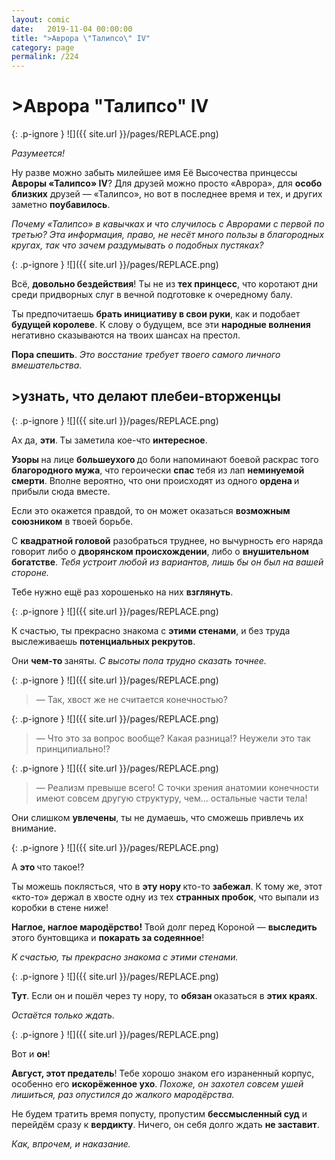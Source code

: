 ```yaml
---
layout: comic
date:   2019-11-04 00:00:00 
title: ">Аврора \"Талипсо\" IV"
category: page
permalink: /224
---
```

# >Аврора "Талипсо" IV

{: .p-ignore }
![]({{ site.url }}/pages/REPLACE.png)

<em>Разумеется!</em>

Ну разве можно забыть милейшее имя Её Высочества принцессы<strong> Авроры «Талипсо» IV</strong>? Для друзей можно просто «Аврора», для <strong>особо близких</strong> друзей — «Талипсо», но вот в последнее время и тех, и других заметно <strong>поубавилось</strong>.

<em>Почему «Талипсо» в кавычках и что случилось с Аврорами с первой по третью? Эта информация, право, не несёт много пользы в благородных кругах, так что зачем раздумывать о подобных пустяках?</em>

{: .p-ignore }
![]({{ site.url }}/pages/REPLACE.png)

Всё, <strong>довольно бездействия</strong>! Ты не из <strong>тех принцесс</strong>, что коротают дни среди придворных слуг в вечной подготовке к очередному балу.

Ты предпочитаешь <strong>брать инициативу в свои руки</strong>, как и подобает <strong>будущей королеве</strong>. К слову о будущем, все эти <strong>народные волнения</strong> негативно сказываются на твоих шансах на престол.

<strong>Пора спешить</strong>. <em>Это восстание требует твоего самого личного вмешательства.</em>

## >узнать, что делают плебеи-вторженцы

{: .p-ignore }
![]({{ site.url }}/pages/REPLACE.png)

Ах да, <strong>эти</strong>.<strong> </strong>Ты заметила кое-что <strong>интересное</strong>.

<strong>Узоры </strong>на лице <strong>большеухого </strong>до боли напоминают боевой раскрас того <strong>благородного мужа</strong>, что героически <strong>спас </strong>тебя из лап <strong>неминуемой смерти</strong>. Вполне вероятно, что они происходят из одного <strong>ордена </strong>и прибыли сюда вместе. 

Если это окажется правдой, то он может оказаться <strong>возможным союзником</strong> в твоей борьбе.

С <strong>квадратной головой</strong> разобраться труднее, но вычурность его наряда говорит либо о <strong>дворянском происхождении</strong>, либо о <strong>внушительном богатстве</strong>. <em>Тебя устроит любой из вариантов, лишь бы он был на вашей стороне.</em>

Тебе нужно ещё раз хорошенько на них <strong>взглянуть</strong>.

{: .p-ignore }
![]({{ site.url }}/pages/REPLACE.png)

К счастью, ты прекрасно знакома с <strong>этими стенами</strong>, и без труда выслеживаешь <strong>потенциальных рекрутов</strong>.

Они <strong>чем-то </strong>заняты. <em>С высоты пола трудно сказать точнее.</em>

{: .p-ignore }
![]({{ site.url }}/pages/REPLACE.png)

<blockquote>— Так, хвост же не считается конечностью?</blockquote>

{: .p-ignore }
![]({{ site.url }}/pages/REPLACE.png)

<blockquote>— Что это за вопрос вообще? Какая разница!? Неужели это так принципиально!?</blockquote>

{: .p-ignore }
![]({{ site.url }}/pages/REPLACE.png)

<blockquote>— Реализм превыше всего! С точки зрения анатомии конечности имеют совсем другую структуру, чем… остальные части тела!</blockquote>

Они слишком <strong>увлечены</strong>, ты не думаешь, что сможешь привлечь их внимание.

{: .p-ignore }
![]({{ site.url }}/pages/REPLACE.png)

А <strong>это </strong>что такое!?

Ты можешь поклясться, что в <strong>эту нору </strong>кто-то <strong>забежал</strong>. К тому же, этот «кто-то» держал в хвосте одну из тех <strong>странных пробок</strong>, что выпали из коробки в стене ниже!

<strong>Наглое, наглое мародёрство! </strong>Твой долг перед Короной — <strong>выследить </strong>этого бунтовщика и <strong>покарать за содеянное</strong>!

<em>К счастью, ты прекрасно знакома с этими стенами.</em>

{: .p-ignore }
![]({{ site.url }}/pages/REPLACE.png)

<strong>Тут</strong>. Если он и пошёл через ту нору, то <strong>обязан </strong>оказаться в <strong>этих краях</strong>. 

<em>Остаётся только ждать.</em>

{: .p-ignore }
![]({{ site.url }}/pages/REPLACE.png)

Вот и <strong>он</strong>! 

<strong>Август, этот предатель</strong>! Тебе хорошо знаком его израненный корпус, особенно его <strong>искорёженное ухо</strong>. <em>Похоже, он захотел совсем ушей лишиться, раз опустился до жалкого мародёрства.</em>

Не будем тратить время попусту, пропустим <strong>бессмысленный суд</strong> и перейдём сразу к <strong>вердикту</strong>. Ничего, он себя долго ждать <strong>не заставит</strong>.

<em>Как, впрочем, и наказание.</em>
